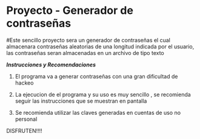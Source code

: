 # Proyecto - Generador de contraseñas

#Este sencillo proyecto sera un generador de contraseñas el cual almacenara contraseñas aleatorias de una longitud indicada por el usuario, las contraseñas seran almacenadas en un archivo de tipo texto



***Instrucciones y Recomendaciones***

1. El programa va a generar contraseñas con una gran dificultad de hackeo

2. La ejecucion de el programa y su uso es muy sencillo , se recomienda seguir las instrucciones que se muestran en pantalla

3. Se recomienda utilizar las claves generadas en cuentas de uso no personal


DISFRUTEN!!!!